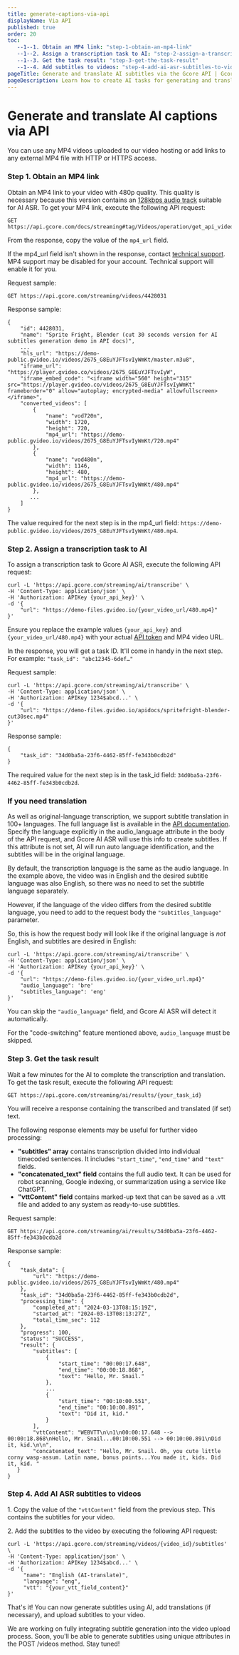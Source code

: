 ```yaml
---
title: generate-captions-via-api
displayName: Via API
published: true
order: 20
toc:
   --1--1. Obtain an MP4 link: "step-1-obtain-an-mp4-link"
   --1--2. Assign a transcription task to AI: "step-2-assign-a-transcription-task-to-ai"
   --1--3. Get the task result: "step-3-get-the-task-result"
   --1--4. Add subtitles to videos: "step-4-add-ai-asr-subtitles-to-videos"
pageTitle: Generate and translate AI subtitles via the Gcore API | Gcore
pageDescription: Learn how to create AI tasks for generating and translating AI subtitles by executing API methods.
---
```

# Generate and translate AI captions via API

You can use any MP4 videos uploaded to our video hosting or add links to any external MP4 file with HTTP or HTTPS access. 

### Step 1. Obtain an MP4 link 

Obtain an MP4 link to your video with 480p quality. This quality is necessary because this version contains an <a href="https://gcore.com/docs/streaming-platform/live-streams-and-videos-protocols-and-codecs/output-parameters-after-transcoding-bitrate-frame-rate-and-codecs#output-parameters-after-transcoding" target="_blank">128kbps audio track</a> suitable for AI ASR. To get your MP4 link, execute the following API request: 

```
GET https://api.gcore.com/docs/streaming#tag/Videos/operation/get_api_videos_id
```

From the response, copy the value of the ```mp4_url``` field.

<alert-element type="warning" title="Warning"> 

If the mp4_url field isn't shown in the response, contact [technical support](maito:support@gcore.com). MP4 support may be disabled for your account. Technical support will enable it for you.

</alert-element>

<expandable-element title="Example of obtaining MP4 URL">

Request sample:

```
GET https://api.gcore.com/streaming/videos/4428031
```

Response sample:

```
{
    "id": 4428031,
    "name": "Sprite Fright, Blender (cut 30 seconds version for AI subtitles generation demo in API docs)",
    ...
    "hls_url": "https://demo-public.gvideo.io/videos/2675_G8EuYJFTsvIyWmKt/master.m3u8",
    "iframe_url": "https://player.gvideo.co/videos/2675_G8EuYJFTsvIyW",
    "iframe_embed_code": "<iframe width="560" height="315" src="https://player.gvideo.co/videos/2675_G8EuYJFTsvIyWmKt" frameborder="0" allow="autoplay; encrypted-media" allowfullscreen></iframe>",
    "converted_videos": [
        {
            "name": "vod720n",
            "width": 1720,
            "height": 720,
            "mp4_url": "https://demo-public.gvideo.io/videos/2675_G8EuYJFTsvIyWmKt/720.mp4"
        },
        {
            "name": "vod480n",
            "width": 1146,
            "height": 480,
            "mp4_url": "https://demo-public.gvideo.io/videos/2675_G8EuYJFTsvIyWmKt/480.mp4"
        },
       ...
    ]
}
```

The value required for the next step is in the mp4_url field: ```https://demo-public.gvideo.io/videos/2675_G8EuYJFTsvIyWmKt/480.mp4```.

</expandable-element>

### Step 2. Assign a transcription task to AI

To assign a transcription task to Gcore AI ASR, execute the following API request:

```
curl -L 'https://api.gcore.com/streaming/ai/transcribe' \
-H 'Content-Type: application/json' \
-H 'Authorization: APIKey {your_api_key}' \
-d '{
    "url": "https://demo-files.gvideo.io/{your_video_url/480.mp4}" 
}'
```

Ensure you replace the example values ```{your_api_key}``` and ```{your_video_url/480.mp4}``` with your actual <a href="https://gcore.com/docs/account-settings/create-use-or-delete-a-permanent-api-token" target="_blank">API token</a> and MP4 video URL.

In the response, you will get a task ID. It'll come in handy in the next step. For example: ```"task_id": "abc12345-6def…"```

<expandable-element title="Example of assigning a transcription task to AI">

Request sample:

```
curl -L 'https://api.gcore.com/streaming/ai/transcribe' \
-H 'Content-Type: application/json' \
-H 'Authorization: APIKey 1234$abcd...' \
-d '{
    "url": "https://demo-files.gvideo.io/apidocs/spritefright-blender-cut30sec.mp4" 
}'
```

Response sample:

```
{
    "task_id": "34d0ba5a-23f6-4462-85ff-fe343b0cdb2d"
}
```

The required value for the next step is in the task_id field: ```34d0ba5a-23f6-4462-85ff-fe343b0cdb2d```.

</expandable-element>

### If you need translation

As well as original-language transcription, we support subtitle translation in 100+ languages. The full language list is available in the <a href="https://api.gcore.com/docs/streaming#tag/AI/operation/post_ai_transcribe" target="_blank">API documentation</a>. Specify the language explicitly in the audio_language attribute in the body of the API request, and Gcore AI ASR will use this info to create subtitles. If this attribute is not set, AI will run auto language identification, and the subtitles will be in the original language.

By default, the transcription language is the same as the audio language. In the example above, the video was in English and the desired subtitle language was also English, so there was no need to set the subtitle language separately. 

However, if the language of the video differs from the desired subtitle language, you need to add to the request body the ```"subtitles_language"``` parameter.

So, this is how the request body will look like if the original language is _not_ English, and subtitles are desired in English:

```
curl -L 'https://api.gcore.com/streaming/ai/transcribe' \
-H 'Content-Type: application/json' \
-H 'Authorization: APIKey {your_api_key}' \
-d '{
    "url": "https://demo-files.gvideo.io/{your_video_url.mp4}"
    "audio_language": 'bre'   
    "subtitles_language": 'eng'  
}'
```

You can skip the ```"audio_language"``` field, and Gcore AI ASR will detect it automatically.

For the "code-switching" feature mentioned above, ```audio_language``` must be skipped.

### Step 3. Get the task result

Wait a few minutes for the AI to complete the transcription and translation. To get the task result, execute the following API request: 

```
GET https://api.gcore.com/streaming/ai/results/{your_task_id}
```

You will receive a response containing the transcribed and translated (if set) text. 

The following response elements may be useful for further video processing:

- **"subtitles" array** contains transcription divided into individual timecoded sentences. It includes ```"start_time"```, ```"end_time"``` and ```"text"``` fields. 
- **"concatenated_text" field** contains the full audio text. It can be used for robot scanning, Google indexing, or summarization using a service like ChatGPT.  
- **"vttContent" field** contains marked-up text that can be saved as a .vtt file and added to any system as ready-to-use subtitles.


<expandable-element title="Example of obtaining the result">

Request sample:

```
GET https://api.gcore.com/streaming/ai/results/34d0ba5a-23f6-4462-85ff-fe343b0cdb2d
```

Response sample:

```
{
    "task_data": {
        "url": "https://demo-public.gvideo.io/videos/2675_G8EuYJFTsvIyWmKt/480.mp4"
    },
    "task_id": "34d0ba5a-23f6-4462-85ff-fe343b0cdb2d",
    "processing_time": {
        "completed_at": "2024-03-13T08:15:19Z",
        "started_at": "2024-03-13T08:13:27Z",
        "total_time_sec": 112
    },
    "progress": 100,
    "status": "SUCCESS",
    "result": {
        "subtitles": [
            {
                "start_time": "00:00:17.648",
                "end_time": "00:00:18.868",
                "text": "Hello, Mr. Snail."
            },
            ...
            {
                "start_time": "00:10:00.551",
                "end_time": "00:10:00.891",
                "text": "Did it, kid."
            }
        ],
        "vttContent": "WEBVTT\n\n1\n00:00:17.648 --> 00:00:18.868\nHello, Mr. Snail...00:10:00.551 --> 00:10:00.891\nDid it, kid.\n\n",
        "concatenated_text": "Hello, Mr. Snail. Oh, you cute little corny wasp-assum. Latin name, bonus points...You made it, kids. Did it, kid. "
   }
}
```

</expandable-element>

### Step 4. Add AI ASR subtitles to videos

1\. Copy the value of the ```"vttContent"``` field from the previous step. This contains the subtitles for your video. 

2\. Add the subtitles to the video by executing the following API request: 

```
curl -L 'https://api.gcore.com/streaming/videos/{video_id}/subtitles' \
-H 'Content-Type: application/json' \
-H 'Authorization: APIKey 1234$abcd...' \
-d '{
     "name": "English (AI-translate)",
     "language": "eng",
     "vtt": "{your_vtt_field_content}"
}'
```

That's it! You can now generate subtitles using AI, add translations (if necessary), and upload subtitles to your video. 

<alert-element type="info" title="Info">

We are working on fully integrating subtitle generation into the video upload process. Soon, you'll be able to generate subtitles using unique attributes in the POST /videos method. Stay tuned!

</alert-element>